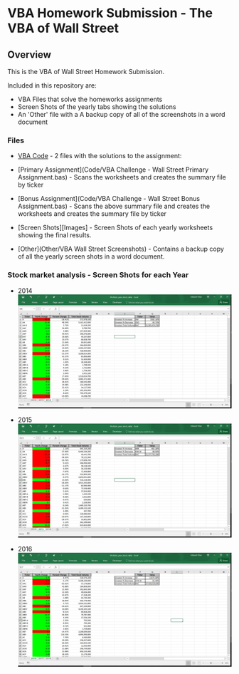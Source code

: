 # VBA Homework Submission - The VBA of Wall Street

## Overview

This is the VBA of Wall Street Homework Submission.

Included in this repository are: 
* VBA Files that solve the homeworks assignments
* Screen Shots of the yearly tabs showing the solutions
* An 'Other' file with a A backup copy of all of the screenshots in a word document


### Files

* [VBA Code](Code) - 2 files with the solutions to the assignment:

* [Primary Assignment](Code/VBA Challenge - Wall Street Primary Assignment.bas) - Scans the worksheets and creates the summary file by ticker

* [Bonus Assignment](Code/VBA Challenge - Wall Street Bonus Assignment.bas) - Scans the above summary file and creates the worksheets and creates the summary file by ticker

* [Screen Shots][Images] - Screen Shots of each yearly worksheets showing the final results.

* [Other](Other/VBA Wall Street Screenshots) - Contains a backup copy of all the yearly screen shots in a word document.
  
### Stock market analysis - Screen Shots for each Year

* 2014
![stock Market](Images/year_2014.jpg)

* 2015
![stock Market](Images/year_2015.jpg)

* 2016
![stock Market](Images/year_2016.jpg)
